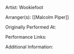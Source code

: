 Artist: Wookiefoot

  

Arranger(s): [[Malcolm Piper]]

  

Originally Performed At:

  

Performance Links:

  

Additional Information: